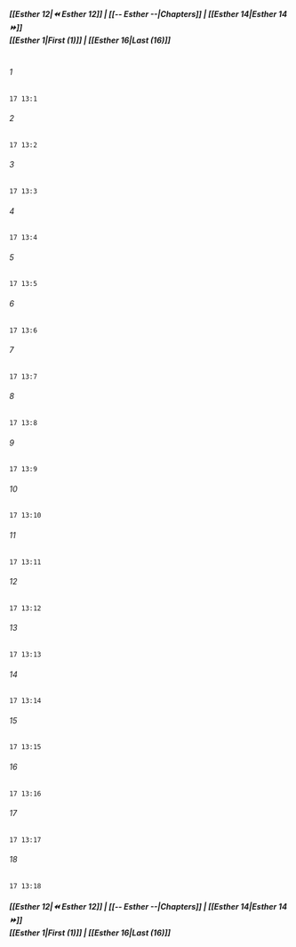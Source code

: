 
##### **[[Esther 12|⏪ Esther 12]] | [[-- Esther --|Chapters]] | [[Esther 14|Esther 14 ⏩]]**<br>**[[Esther 1|First (1)]] | [[Esther 16|Last (16)]]**<br><br>

###### 1
``` verse
17 13:1
```
###### 2
``` verse
17 13:2
```
###### 3
``` verse
17 13:3
```
###### 4
``` verse
17 13:4
```
###### 5
``` verse
17 13:5
```
###### 6
``` verse
17 13:6
```
###### 7
``` verse
17 13:7
```
###### 8
``` verse
17 13:8
```
###### 9
``` verse
17 13:9
```
###### 10
``` verse
17 13:10
```
###### 11
``` verse
17 13:11
```
###### 12
``` verse
17 13:12
```
###### 13
``` verse
17 13:13
```
###### 14
``` verse
17 13:14
```
###### 15
``` verse
17 13:15
```
###### 16
``` verse
17 13:16
```
###### 17
``` verse
17 13:17
```
###### 18
``` verse
17 13:18
```

##### **[[Esther 12|⏪ Esther 12]] | [[-- Esther --|Chapters]] | [[Esther 14|Esther 14 ⏩]]**<br>**[[Esther 1|First (1)]] | [[Esther 16|Last (16)]]**
